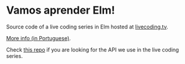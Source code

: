 # Vamos aprender Elm!

Source code of a live coding series in Elm hosted at [livecoding.tv](http://livecoding.tv/cuducos).

[More info (in Portuguese)](http://cuducos.me/2016/10/24/vamos-aprender-elm.html).

Check [this repo](https://github.com/cuducos/vamos-aprender-elm-api) if you are looking for the API we use in the live coding series.
